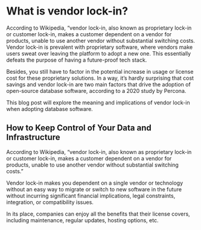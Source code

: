# What is vendor lock-in?

According to Wikipedia, “vendor lock-in, also known as proprietary lock-in or customer lock-in, makes a customer dependent on a vendor for products, unable to use another vendor without substantial switching costs.
Vendor lock-in is prevalent with proprietary software, where vendors make users sweat over leaving the platform to adopt a new one. This essentially defeats the purpose of having a future-proof tech stack. 

Besides, you still have to factor in the potential increase in usage or license cost for these proprietary solutions. In a way, it’s hardly surprising that cost savings and vendor lock-in are two main factors that drive the adoption of open-source database software, according to a 2020 study by Percona.

This blog post will explore the meaning and implications of vendor lock-in when adopting database software.

## How to Keep Control of Your Data and Infrastructure

According to Wikipedia, “vendor lock-in, also known as proprietary lock-in or customer lock-in, makes a customer dependent on a vendor for products, unable to use another vendor without substantial switching costs.”

Vendor lock-in makes you dependent on a single vendor or technology without an easy way to migrate or switch to new software in the future without incurring significant financial implications, legal constraints, integration, or compatibility issues. 

In its place, companies can enjoy all the benefits that their license covers, including maintenance, regular updates, hosting options, etc.
